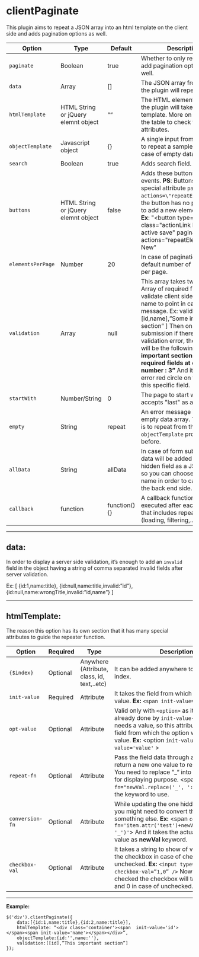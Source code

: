 # clientPaginate
This plugin aims to repeat a JSON array into an html template on the client side and adds pagination options as well.

| Option  | Type  | Default  | Description  |
|---|---|---|---|
| `paginate`  | Boolean  | true  | Whether to only repeat or to add pagination options as well. |
|  `data` | Array  |  []  | The JSON array from which the plugin will repeat.  |
|  `htmlTemplate` |  HTML String or jQuery elemnt object | ““  |  The HTML element from that the plugin will take as template. More on that after the table to check the special attributes. |
| `objectTemplate`  |  Javascript object | {}  | A single input from the array to repeat a sample from in case of empty data array.  |
| `search`  | Boolean  |  true | Adds search field.  |
| `buttons`  | HTML String or jQuery elemnt object  | false  | Adds these buttons for special events. **PS**: Buttons can take special attribute `pagination-actions=\"repeatElement\"` if the button has no purpose but to add a new element to array. **Ex**: "<button type='button' class=\"actionLink level2 active save\" pagination-actions=\"repeatElement\">Add New</button>"  |
| `elementsPerPage`  | Number  | 20  | In case of pagination, the default number of elements per page.  |
| `validation`  | Array  | null  | This array takes two fields: Array of required fields to validate client side. Section name to point in case of error message. Ex: validation = [ [id,name],”Some important section” ] Then on form submission if there is any validation error, the message will be the following: **”Some important section: Missing required fields at element number : 3”** And it adds the error red circle on the right of this specific field.  |
|  `startWith` | Number/String  | 0  | The page to start with. I can accepts "last" as a value.  |
| `empty`  |  String | repeat  | An error message in case of empty data array. The default is to repeat from the empty `objectTemplate` provided before.  |
| `allData`  | String  | allData  | In case of form submission all data will be added to one hidden field as a JSON object, so you can choose that field name in order to catch it on the back end side.  |
| `callback`  | function  | function(){}  | A callback function to be executed after each action that includes repeating (loading, filtering,…). |

---
## data:
In order to display a server side validation, it’s enough to add an `invalid` field in the object having a string of comma separated invalid fields after server validation.

Ex: [
{id:1,name:title},
{id:null,name:title,invalid:”id”},
{id:null,name:wrongTitle,invalid:”id,name”}
]

---
## htmlTemplate:
The reason this option has its own section that it has many special attributes to guide the repeater function.

| Option  | Required  | Type  | Description  |
|---|---|---|---|
| `{$index}`  | Optional  | Anywhere (Attribute, class, id, text,..etc)  | It can be added anywhere to reuse the item index.  |
|  `init-value` | Required  |  Attribute |  It takes the field from which it will have the value. **Ex:** `<span init-value='id'></span>` |
| `opt-value`  | Optional  | Attribute  | Valid only with `<option>` as it takes a text -already done by  `init-value`-and then it needs a value, so this attributes contains the field from which the option will take the value. **Ex:** <option `init-value='text'` `opt-value='value'` ></option> |
| `repeat-fn`  | Optional  | Attribute  | Pass the field data through a function and return a new one value to repeat from. **Ex:** You need to replace “_“ into a regular space for displaying purpose. <span `repeat-fn="newVal.replace('_', ':')`"></span> **newVal** is the keyword to use. |
| `conversion-fn`  | Optional  | Attribute  | While updating the one hidden field before you might need to convert the data into something else. **Ex:** <span `conversion-fn='item.attr('test')+newVal.replace(':', '_')'`></span> And it takes the actual **item** and its value as **newVal** keyword. |
| `checkbox-val`  | Optional  | Attribute  | It takes a string to show of values to assign the checkbox in case of checked or in unchecked. **Ex:** `<input type=”checkbox” checkbox-val=”1,0” />` Now in case of checked the checkbox will take 1 as a value, and 0 in case of unchecked.|

---

**Example:**

    $('div').clientPaginate({
        data:[{id:1,name:title},{id:2,name:title}],
        htmlTemplate: “<div class='container'><span  init-value='id'></span><span init-value='name'></span></div>“,
        objectTemplate:{id:'',name:''},
        validation:[[id],”This important section”]
    });
